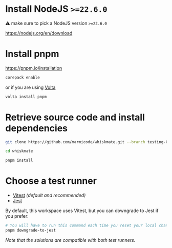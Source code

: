 # Install NodeJS `>=22.6.0`

⚠️ make sure to pick a NodeJS version `>=22.6.0`

https://nodejs.org/en/download

# Install pnpm

https://pnpm.io/installation

```sh
corepack enable
```

or if you are using [Volta](https://volta.sh/)

```sh
volta install pnpm
```

# Retrieve source code and install dependencies

```sh
git clone https://github.com/marmicode/whiskmate.git --branch testing-000-starter

cd whiskmate

pnpm install
```

# Choose a test runner

- [Vitest](https://vitest.dev/) _(default and recommended)_
- [Jest](https://jestjs.io/)

By default, this workspace uses Vitest, but you can downgrade to Jest if you prefer:

```sh
# You will have to run this command each time you reset your local changes
pnpm downgrade-to-jest
```

_Note that the solutions are compatible with both test runners._

